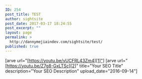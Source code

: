 ```yaml
---
ID: 254
post_title: TEST
author: sightsite
post_date: 2017-03-17 18:24:55
post_excerpt: ""
layout: page
permalink: >
  http://dannymejiaindev.com/sightsite/test/
published: true
---
```

[arve url="[https://youtu.be/yUCFRL43Zm4][1]"] [arve url="[https://youtu.be/Z7g8-GxLTSc][2]" title="Your SEO Title" description="Your SEO Description" upload_date="2016-09-14"]

 [1]: https://youtu.be/i4uUJf8kQ3Q
 [2]: https://youtu.be/yUCFRL43Zm4